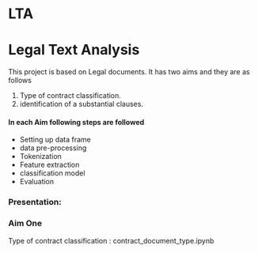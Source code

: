 # LTA

# Legal Text Analysis

This project is based on Legal documents. It has two aims and they are as follows
1. Type of contract classification.
2. identification of a substantial clauses.

#### In each Aim following steps are followed
* Setting up data frame 
* data pre-processing 
* Tokenization 
* Feature extraction 
* classification model 
* Evaluation

### Presentation: 

### Aim One
Type of contract classification : contract_document_type.ipynb
